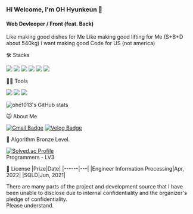 ### Hi Welcome, i'm OH Hyunkeun 👋

#### Web Devleoper / Front (feat. Back)
Like making good dishes for Me
Like making good lifting for Me (S+B+D about 540kg)
i want making good Code for US (not america) 


🛠️ Stacks

 <img src="https://img.shields.io/badge/JavaScript-F7DF1E?style=flat-square&logo=JavaScript&logoColor=white"/> <img src="https://img.shields.io/badge/Vue.js-4FC08D?style=flat-square&logo=Vue.js&logoColor=white"/> <img src="https://img.shields.io/badge/React-61DAFB?style=flat-square&logo=React&logoColor=white"/> <img src="https://img.shields.io/badge/Next.js-000000?style=flat-square&logo=Next.js&logoColor=white"/> <img src="https://img.shields.io/badge/SpringBoot-6DB33F?style=flat-square&logo=SpringBoot&logoColor=white"/> <img src="https://img.shields.io/badge/PostgreSQL-4169E1?style=flat-square&logo=PostgreSQL&logoColor=white"/> 

💪🏼 Tools 

 <img src="https://img.shields.io/badge/Visual Studio Code-007ACC?style=flat-square&logo=Visual Studio Code&logoColor=white"/> <img src="https://img.shields.io/badge/GitHub-181717?style=flat-square&logo=GitHub&logoColor=white"/> <img src="https://img.shields.io/badge/Eclipse IDE-2C2255?style=flat-square&logo=Eclipse IDE&logoColor=white"/> 

![ohe1013's GitHub stats](https://github-readme-stats.vercel.app/api?username=ohe1013&show_icons=true&theme=radical)


🐱 About Me

[![Gmail Badge](https://img.shields.io/badge/Gmail-d14836?style=flat-square&logo=Gmail&logoColor=white&link=mailto:dhgusrms23@gmail.com)](dhgusrms23@gmail.com)
 [![Velog Badge](https://img.shields.io/badge/Velog-20C997?style=flat-square&logo=Velog&logoColor=white&link=https://velog.io/@dhgusrms23)](https://velog.io/@dhgusrms23)


🏅 Algorithm Bronze Level. 

[![Solved.ac Profile](http://mazassumnida.wtf/api/v2/generate_badge?boj=ohe1013)](https://solved.ac/ohe1013/)  
Programmers - LV3


💐 License
|Prize|Date|
|------|---|
|Engineer Information Processing|Apr, 2022|
|SQLD|Jun, 2021|




There are many parts of the project and development source that I have been unable to disclose due to internal confidentiality and the organizer's pledge of confidentiality.  
Please understand.
